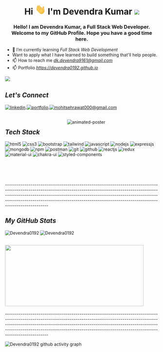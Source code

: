 <h1 align="center">Hi 
 <img src="https://raw.githubusercontent.com/ABSphreak/ABSphreak/master/gifs/Hi.gif" width="35">
 I'm Devendra Kumar
 <img src='https://media.giphy.com/media/l0Iyk1HsfD3mMkiEE/giphy.gif' width="35"/>
 </h1>
<h3 align="center">Hello! I am Devendra Kumar, a Full Stack Web Developer. Welcome to my GitHub Profile. Hope you have a good time here.</h3>

- 🌱 I’m currently learning *Full Stack Web Development*
- Want to apply what I have learned to build something that'll help people.
- 📫 How to reach me *dk.devendra9161@gmail.com*
- 📫 Portfolio *https://devendra0192.github.io*

<img src="https://github-profile-trophy.vercel.app/?username=Devendra0192&margin-w=15&margin-h=15&column=8" />

<h2><i>Let's Connect</i></h2>
<p align="left">
    <a href="https://www.linkedin.com/in/devendrakumar9161/">
        <img align="center" src="https://img.shields.io/badge/LinkedIn-0077B5?style=for-the-badge&logo=linkedin&logoColor=white" alt="linkedin" />
    </a>
    <a href="https://devendra0192.github.io/">
        <img align="center" src="https://img.shields.io/badge/Portfolio-18A303?style=for-the-badge&logo=ionic&logoColor=white" alt="portfolio" />
    </a>
    <a title="kalevaibhav@outlook.in" href="mailto:dk.devendra9161@gmail.com">
        <img align="center" src="https://img.shields.io/badge/Gmail-D14836?style=for-the-badge&logo=gmail&logoColor=white" alt="mohitsehrawat000@gmail.com" />
    </a>
</p>
<br>
 <img align="right" width="300px" src="https://www.vkreate.in/storage/services_image/2019-10-02-17-55-54-5d94e4aa809b3-web-development.gif" alt="animated-poster" />

<h2><i>Tech Stack</i></h2>
<p>
    <img src="https://img.shields.io/badge/HTML5-E34F26?style=for-the-badge&logo=html5&logoColor=white" alt="html5" />
    <img src="https://img.shields.io/badge/CSS3-1572B6?style=for-the-badge&logo=css3&logoColor=white" alt="css3" />
    <img src="https://img.shields.io/badge/Bootstrap-563D7C?style=for-the-badge&logo=bootstrap&logoColor=white" alt="bootstrap" />
    <img src="https://img.shields.io/badge/Tailwind_CSS-38B2AC?style=for-the-badge&logo=tailwind-css&logoColor=white" alt="tailwind" />
    <img src="https://img.shields.io/badge/JavaScript-323330?style=for-the-badge&logo=javascript&logoColor=F7DF1E" alt="javascript" />
    <img src="https://img.shields.io/badge/Node.js-339933?style=for-the-badge&logo=nodedotjs&logoColor=white" alt="nodejs" />
    <img src="https://img.shields.io/badge/Express.js-000000?style=for-the-badge&logo=express&logoColor=white" alt="expressjs" />
    <img src="https://img.shields.io/badge/MongoDB-4EA94B?style=for-the-badge&logo=mongodb&logoColor=white" alt="mongodb" />
    <img src="https://img.shields.io/badge/npm-CB3837?style=for-the-badge&logo=npm&logoColor=white" alt="npm" />
    <img src="https://img.shields.io/badge/Postman-FF6C37?style=for-the-badge&logo=Postman&logoColor=white" alt="postman" />
    <img src="https://img.shields.io/badge/Git-f44d27?style=for-the-badge&logo=git&logoColor=white" alt="git" />
    <img src="https://img.shields.io/badge/GitHub-100000?style=for-the-badge&logo=github&logoColor=white" alt="github" />
    <img src="https://img.shields.io/badge/React-20232A?style=for-the-badge&logo=react&logoColor=61DAFB" alt="reactjs" />
    <img src="https://img.shields.io/badge/Redux-593D88?style=for-the-badge&logo=redux&logoColor=white" alt="redux" />
    <img src="https://img.shields.io/badge/Material%20UI-007FFF?style=for-the-badge&logo=mui&logoColor=white" alt="material-ui" />
    <img src="https://img.shields.io/badge/Chakra%20UI-3bc7bd?style=for-the-badge&logo=chakraui&logoColor=white" alt="chakra-ui" />
    <img src="https://img.shields.io/badge/styled--components-DB7093?style=for-the-badge&logo=styled-components&logoColor=white" alt="styled-components" />
</p>
<br>
<!-- <h3 align="center">
<img data-target="animated-image.replacedImage" alt="Coding" class="AnimatedImagePlayer-animatedImage" src="https://www.pskitservices.com/wp-content/uploads/2020/10/homepage-banner-animated-2.gif" style="width: 300px; display: inline; opacity: 1;">
</h3> -->
<br>
<br>
<br>
----------------------------------------------------------------------------------------------------------------------------------------------------------------------------------------------------------------------------------------------------------------------------------------------------------------------------------------------
<h2><i>My GitHub Stats</i></h2>

<p>
    <img align="center" src="https://github-readme-stats.vercel.app/api?username=Devendra0192&show_icons=true&include_all_commits=true&count_private=true&hide=issues,contribs&border_radius=20&locale=en&theme=radical" alt="Devendra0192" height="140" />
   
  <img align="center" src="https://github-readme-stats.vercel.app/api/top-langs/?username=Devendra0192&layout=compact&hide=Shell&border_radius=20&theme=radical" alt="Devendra0192" height="140" />
</p>
<br>
<img width="95%" height="200" style="margin: auto;" src="https://github-readme-streak-stats.herokuapp.com?user=Devendra0192&theme=dark" alt="">

</a>
</p>
----------------------------------------------------------------------------------------------------------------------------------------------------------------------------------------------------------------------------------------------------------------------------------------------------------------------------------------------

![Devendra0192 github activity graph](https://github-readme-activity-graph.cyclic.app/graph?username=Devendra0192&theme=dracula)
